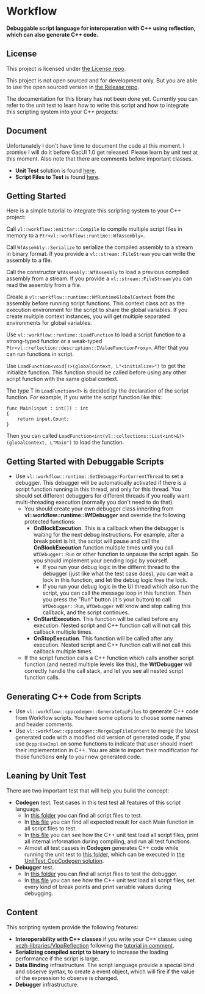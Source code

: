 # Workflow

**Debuggable script language for interoperation with C++ using reflection, which can also generate C++ code.**

## License

This project is licensed under [the License repo](https://github.com/vczh-libraries/License).

This project is not open sourced and for development only. But you are able to use the open sourced version in [the Release repo](https://github.com/vczh-libraries/Release).

The documentation for this library has not been done yet. Currently you can refer to the unit test to learn how to write this script and how to integrate this scripting system into your C++ projects:

## Document

Unfortunately I don't have time to document the code at this moment.
I promise I will do it before GacUI 1.0 get released.
Please learn by unit test at this moment.
Also note that there are comments before important classes.

- **Unit Test** solution is found [here](./Test/UnitTest/UnitTest.sln).
- **Script Files to Test** is found [here](../../tree/master/Test/Resources).

## Getting Started

Here is a simple tutorial to integrate this scripting system to your C++ project:

Call `vl::workflow::emitter::Compile` to compile multiple script files in memory to a `Ptr<vl::workflow::runtime::WfAssembly>`.

Call `WfAssembly::Serialize` to serialize the compiled assembly to a stream in binary format. If you provide a `vl::stream::FileStream` you can write the assembly to a file.

Call the constructor `WfAssembly::WfAssembly` to load a previous compiled assembly from a stream. If you provide a `vl::stream::FileStream` you can read the assembly from a file.

Create a `vl::workflow::runtime::WfRuntimeGlobalContext` from the assembly before running script functions. This context class act as the execution environment for the script to share the global variables. If you create multiple context instances, you will get multiple separated environments for global variables.

Use `vl::workflow::runtime::LoadFunction` to load a script function to a strong-typed functor or a weak-typed `Ptr<vl::reflection::description::IValueFunctionProxy>`. After that you can run functions in script.

Use `LoadFunction<void()>(globalContext, L"<initialize>")` to get the initialize function. This function should be called before using any other script function with the same global context.

The type T in `LoadFunction<T>` is decided by the declaration of the script function. For example, if you write the script function like this:

```workflow
func Main(input : int[]) : int
{
    return input.Count;
}
```

Then you can called `LoadFunction<int(vl::collections::List<int>&)>(globalContext, L"Main")` to load the function.

## Getting Started with Debuggable Scripts

- Use `vl::workflow::runtime::SetDebuggerForCurrentThread` to set a debugger. This debugger will be automatically activated if there is a script function running in this thread, and only for this thread. You should set different debuggers for different threads if you really want multi-threading execution (normally you don't need to do that).
  - You should create your own debugger class inheriting from **vl::workflow::runtime::WfDebugger** and override the following protected functions:
    - **OnBlockExecution**. This is a callback when the debugger is waiting for the next debug instructions. For example, after a break point is hit, the script will pause and call the **OnBlockExecution** function multiple times until you call `WfDebugger::Run` or other function to unpause the script again. So you should implement your pending logic by yourself.
      - If you run your debug logic in the differnt thread to the debugger (just like what the test case does), you can wait a lock in this function, and let the debug logic free the lock.
      - If you run your debug logic in the UI thread which also run the script, you can call the message loop in this function. Then you press the "Run" button (it's your button) to call `WfDebugger::Run`, `WfDebugger` will know and stop calling this callback, and the script continues.
    - **OnStartExecution**. This function will be called before any execution. Nested script and C++ function call will not call this callback multiple times.
    - **OnStopExecution**. This function will be called after any execution. Nested script and C++ function call will not call this callback multiple times.
  - If the script function calls a C++ function which calls another script function (and nested multiple levels like this), the **WfDebugger** will correctly handle the call stack, and let you see all nested script function calls.

## Generating C++ Code from Scripts

- Use `vl::workflow::cppcodegen::GenerateCppFiles` to generate C++ code from Workflow scripts. You have some options to choose some names and header comments.
- Use `vl::workflow::cppcodegen::MergeCppFileContent` to merge the latest generated code with a modified old version of generated code, if you use `@cpp:UseImpl` on some functions to indicate that user should insert their implementation in C++. You are able to import their modification for those functions **only** to your new generated code.

## Leaning by Unit Test

There are two important test that will help you build the concept:

- **Codegen** test. Test cases in this test test all features of this script language.
  - In [this folder](https://github.com/vczh-libraries/Workflow/tree/master/Test/Resources/Codegen) you can find all script files to test.
  - In [this file](https://github.com/vczh-libraries/Workflow/blob/master/Test/Resources/IndexCodegen.txt) you can find all expected result for each Main function in all script files to test.
  - In [this file](https://github.com/vczh-libraries/Workflow/blob/master/Test/Source/TestCodegen.cpp) you can see how the C++ unit test load all script files, print all internal information during compiling, and run all test functions.
  - Almost all test casses in **Codegen** generates C++ code while running the unit test to [this folder](https://github.com/vczh-libraries/Workflow/tree/master/Test/SourceCppGen), which can be executed in [the UnitTest_CppCodegen solution](https://github.com/vczh-libraries/Workflow/tree/master/Test/UnitTest/UnitTest_CppCodegen).
- **Debugger** test.
  - In [this folder](https://github.com/vczh-libraries/Workflow/tree/master/Test/Resources/Debugger) you can find all script files to test the debugger.
  - In [this file](https://github.com/vczh-libraries/Workflow/blob/master/Test/Source/TestDebugger.cpp) you can see how the C++ unit test load all script files, set every kind of break points and print variable values during debugging.

## Content

This scripting system provide the following features:

- **Interoperability with C++ classes** if you write your C++ classes using [vczh-libraries/VlppReflection](https://github.com/vczh-libraries/VlppReflection) following the [tutorial in comment](http://www.gaclib.net/CodeIndex.html#~/index/vl.reflection.Description`1/symbol/::vl::reflection::Description`1).
- **Serializing compiled script to binary** to increase the loading performance if the script is large.
- **Data Binding** infrastructure. The script language provide a special bind and observe syntax, to create a event object, which will fire if the value of the expression to observe is changed.
- **Debugger** infrastructure.
